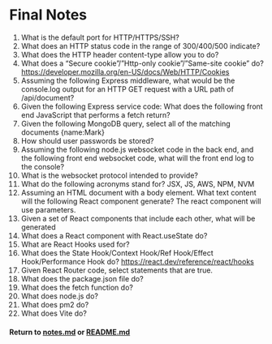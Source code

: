 # Final Notes
1. What is the default port for HTTP/HTTPS/SSH?
2. What does an HTTP status code in the range of 300/400/500 indicate?
3. What does the HTTP header content-type allow you to do?
4. What does a “Secure cookie”/”Http-only cookie”/”Same-site cookie” do? https://developer.mozilla.org/en-US/docs/Web/HTTP/Cookies
5. Assuming the following Express middleware, what would be the console.log output for an HTTP GET request with a URL path of /api/document?
6. Given the following Express service code: What does the following front end JavaScript that performs a fetch return?
7. Given the following MongoDB query, select all of the matching documents {name:Mark}
8. How should user passwords be stored?
9. Assuming the following node.js websocket code in the back end, and the following front end websocket code, what will the front end log to the console?
10. What is the websocket protocol intended to provide?
11. What do the following acronyms stand for? JSX, JS, AWS, NPM, NVM
12. Assuming an HTML document with a body element. What text content will the following React component generate?  The react component will use parameters.
13. Given a set of React components that include each other, what will be generated
14. What does a React component with React.useState do?
15. What are React Hooks used for?
16. What does the State Hook/Context Hook/Ref Hook/Effect Hook/Performance Hook do? https://react.dev/reference/react/hooks
17. Given React Router code, select statements that are true.
18. What does the package.json file do?
19. What does the fetch function do?
20. What does node.js do?
21. What does pm2 do?
22. What does Vite do?
#### Return to [notes.md](notes.md) or [README.md](README.md)
